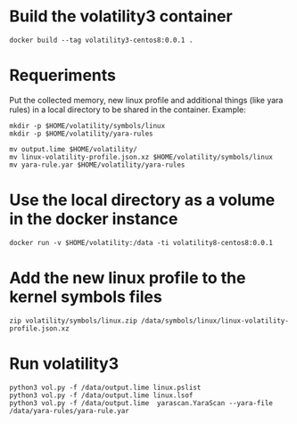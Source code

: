 # Build the volatility3 container
```
docker build --tag volatility3-centos8:0.0.1 .
```

# Requeriments

Put the collected memory, new linux profile and additional things (like yara rules) in a local directory to be shared in the container.
Example:
```
mkdir -p $HOME/volatility/symbols/linux
mkdir -p $HOME/volatility/yara-rules

mv output.lime $HOME/volatility/
mv linux-volatility-profile.json.xz $HOME/volatility/symbols/linux
mv yara-rule.yar $HOME/volatility/yara-rules
```

# Use the local directory as a volume in the docker instance
```
docker run -v $HOME/volatility:/data -ti volatility8-centos8:0.0.1
```

# Add the new linux profile to the kernel symbols files
```
zip volatility/symbols/linux.zip /data/symbols/linux/linux-volatility-profile.json.xz
```

# Run volatility3
```
python3 vol.py -f /data/output.lime linux.pslist
python3 vol.py -f /data/output.lime linux.lsof
python3 vol.py -f /data/output.lime  yarascan.YaraScan --yara-file /data/yara-rules/yara-rule.yar
```

